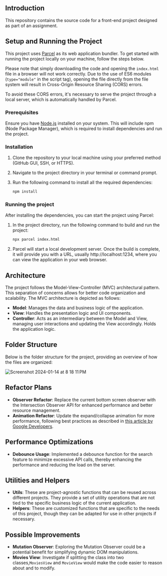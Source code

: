 ## Introduction
This repository contains the source code for a front-end project designed as part of an assignment.

## Setup and Running the Project

This project uses [Parcel](https://parceljs.org/) as its web application bundler. To get started with running the project locally on your machine, follow the steps below.

Please note that simply downloading the code and opening the `index.html` file in a browser will not work correctly. Due to the use of ES6 modules (`type="module"` in the script tag), opening the file directly from the file system will result in Cross-Origin Resource Sharing (CORS) errors.

To avoid these CORS errors, it's necessary to serve the project through a local server, which is automatically handled by Parcel.

### Prerequisites

Ensure you have [Node.js](https://nodejs.org/) installed on your system. This will include npm (Node Package Manager), which is required to install dependencies and run the project.

### Installation

1. Clone the repository to your local machine using your preferred method (GitHub GUI, SSH, or HTTPS).

2. Navigate to the project directory in your terminal or command prompt.

3. Run the following command to install all the required dependencies:
    ```sh
    npm install
    ```
### Running the project

After installing the dependencies, you can start the project using Parcel:

1. In the project directory, run the following command to build and run the project:
    ```sh
    npx parcel index.html
    ```
2. Parcel will start a local development server. Once the build is complete, it will provide you with a URL, usually http://localhost:1234, where you can view the application in your web browser.

## Architecture
The project follows the Model-View-Controller (MVC) architectural pattern. This separation of concerns allows for better code organization and scalability. The MVC architecture is depicted as follows:

- **Model**: Manages the data and business logic of the application.
- **View**: Handles the presentation logic and UI components.
- **Controller**: Acts as an intermediary between the Model and View, managing user interactions and updating the View accordingly. Holds the application logic.

## Folder Structure
Below is the folder structure for the project, providing an overview of how the files are organized:

![Screenshot 2024-01-14 at 8 18 11 PM](https://github.com/ikotsov/Frontend-MovieRama-YiannosKotsovilis/assets/15989223/dcbe9c08-6edc-4493-9d29-d1aa86713a4c)

## Refactor Plans
- **Observer Refactor**: Replace the current bottom screen observer with the Intersection Observer API for enhanced performance and better resource management.
- **Animation Refactor**: Update the expand/collapse animation for more performance, following best practices as described in [this article by Google Developers](https://developer.chrome.com/blog/performant-expand-and-collapse/).

## Performance Optimizations
- **Debounce Usage**: Implemented a debounce function for the search feature to minimize excessive API calls, thereby enhancing the performance and reducing the load on the server.

## Utilities and Helpers

- **Utils**: These are project-agnostic functions that can be reused across different projects. They provide a set of utility operations that are not tied to the specific business logic of the current application.
- **Helpers**: These are customized functions that are specific to the needs of this project, though they can be adapted for use in other projects if necessary.

## Possible Improvements

- **Mutation Observer**: Exploring the Mutation Observer could be a potential benefit for simplifying dynamic DOM manipulations.
- **Movies View**: Investigate if splitting the class into two classes,`MoviesView` and `MovieView` would make the code easier to reason about and to modify.
